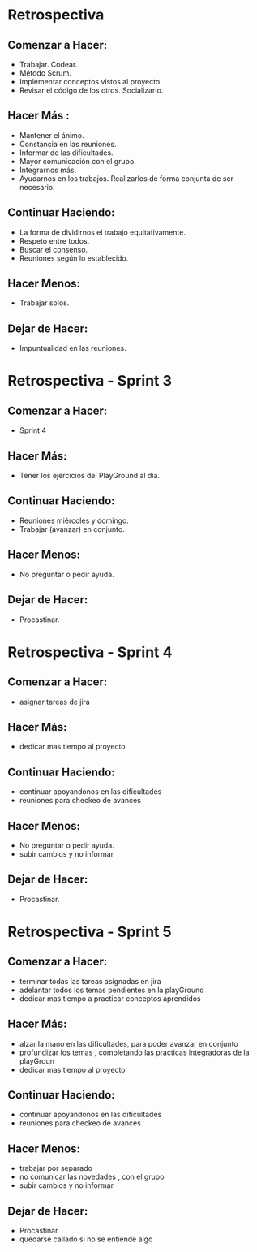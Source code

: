 # Retrospectiva

## Comenzar a Hacer:
 - Trabajar. Codear.
 - Método Scrum.
 - Implementar conceptos vistos al proyecto.
 - Revisar el código de los otros. Socializarlo.

## Hacer Más :
 - Mantener el ánimo.
 - Constancia en las reuniones.
 - Informar de las dificultades.
 - Mayor comunicación con el grupo.
 - Integrarnos más.
 - Ayudarnos en los trabajos. Realizarlos de forma conjunta de ser necesario.

## Continuar Haciendo:
 - La forma de dividirnos el trabajo equitativamente.
 - Respeto entre todos.
 - Buscar el consenso.
 - Reuniones según lo establecido.

## Hacer Menos:
 - Trabajar solos. 

## Dejar de Hacer:
 - Impuntualidad en las reuniones.

 # Retrospectiva - Sprint 3

 ## Comenzar a Hacer:
 - Sprint 4

## Hacer Más:
- Tener los ejercicios del PlayGround al día.

## Continuar Haciendo:
- Reuniones miércoles y domingo.
- Trabajar (avanzar) en conjunto.

## Hacer Menos:
- No preguntar o pedir ayuda.

## Dejar de Hacer:
- Procastinar.



# Retrospectiva - Sprint 4

 ## Comenzar a Hacer:
 - asignar tareas de jira
 

## Hacer Más:
- dedicar mas tiempo al proyecto

## Continuar Haciendo:
- continuar apoyandonos en las dificultades 
- reuniones para checkeo de avances 

## Hacer Menos:
- No preguntar o pedir ayuda.
- subir cambios y no informar 

## Dejar de Hacer:
- Procastinar.



# Retrospectiva - Sprint 5


## Comenzar a Hacer:
 - terminar todas las tareas asignadas en jira
 - adelantar todos los temas pendientes en la playGround
 - dedicar mas tiempo a practicar conceptos aprendidos
 
 

## Hacer Más:
- alzar la mano en las dificultades, para poder avanzar en conjunto
- profundizar los temas , completando las practicas integradoras de la playGroun
- dedicar mas tiempo al proyecto


## Continuar Haciendo:
- continuar apoyandonos en las dificultades 
- reuniones para checkeo de avances 


## Hacer Menos:
- trabajar por separado
- no comunicar las novedades , con el grupo
- subir cambios y no informar 

## Dejar de Hacer:
- Procastinar.
- quedarse callado si no se entiende algo